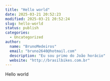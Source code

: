 ```yaml
---
title: "Hello world"
date: 2025-03-21 20:52:23
modified: 2025-03-21 20:52:24
slug: hello-world
status: publish
categories:
  - Uncategorized
author:
  name: "BrunoMedeiros"
  email: "bruno2640@hotmail.com"
  description: "Eu sou primo do João horácio"
  website: "http://brasilbikes.com.br"
---
```


Hello world